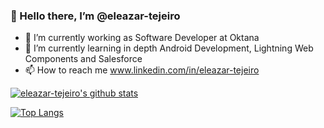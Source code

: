 ###  👋 Hello there, I’m @eleazar-tejeiro
- 👀 I’m currently working as Software Developer at Oktana
- 🌱 I’m currently learning in depth Android Development, Lightning Web Components and Salesforce
- 📫 How to reach me www.linkedin.com/in/eleazar-tejeiro

[![eleazar-tejeiro's github stats](https://github-readme-stats.vercel.app/api/?username=eleazar-tejeiro&count_private=true&show_icons=true&hide=issues,prs&theme=tokyonight)](https://github.com/anuraghazra/github-readme-stats)

[![Top Langs](https://github-readme-stats.vercel.app/api/top-langs/?username=eleazar-tejeiro&count_private=true&hide=css,html&langs_count=5&theme=tokyonight)](https://github.com/anuraghazra/github-readme-stats)


<!---
eleazar-tejeiro/eleazar-tejeiro is a ✨ special ✨ repository because its `README.md` (this file) appears on your GitHub profile.
You can click the Preview link to take a look at your changes.
--->
